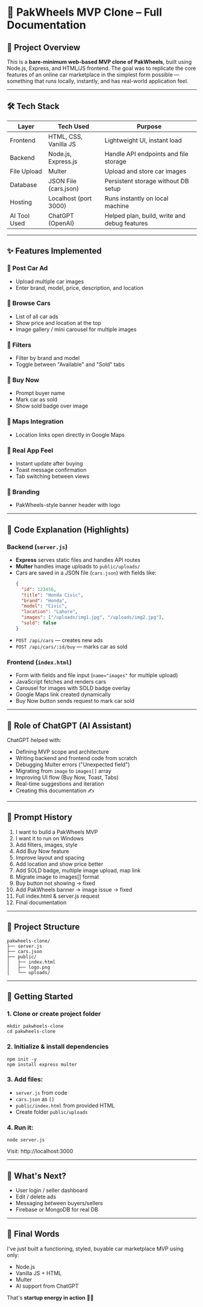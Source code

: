 # 🚗 PakWheels MVP Clone – Full Documentation

## 📌 Project Overview
This is a **bare-minimum web-based MVP clone of PakWheels**, built using Node.js, Express, and HTML/JS frontend. The goal was to replicate the core features of an online car marketplace in the simplest form possible — something that runs locally, instantly, and has real-world application feel.

---

## 🛠️ Tech Stack

| Layer        | Tech Used           | Purpose                                      |
|--------------|---------------------|----------------------------------------------|
| Frontend     | HTML, CSS, Vanilla JS | Lightweight UI, instant load                 |
| Backend      | Node.js, Express.js | Handle API endpoints and file storage        |
| File Upload  | Multer              | Upload and store car images                  |
| Database     | JSON File (cars.json) | Persistent storage without DB setup          |
| Hosting      | Localhost (port 3000) | Runs instantly on local machine              |
| AI Tool Used | ChatGPT (OpenAI)    | Helped plan, build, write and debug features |

---

## ✨ Features Implemented

### 🔹 Post Car Ad
- Upload multiple car images
- Enter brand, model, price, description, and location

### 🔹 Browse Cars
- List of all car ads
- Show price and location at the top
- Image gallery / mini carousel for multiple images

### 🔹 Filters
- Filter by brand and model
- Toggle between "Available" and "Sold" tabs

### 🔹 Buy Now
- Prompt buyer name
- Mark car as sold
- Show sold badge over image

### 🔹 Maps Integration
- Location links open directly in Google Maps

### 🔹 Real App Feel
- Instant update after buying
- Toast message confirmation
- Tab switching between views

### 🔹 Branding
- PakWheels-style banner header with logo

---

## 🧠 Code Explanation (Highlights)

### Backend (`server.js`)
- **Express** serves static files and handles API routes
- **Multer** handles image uploads to `public/uploads/`
- Cars are saved in a JSON file (`cars.json`) with fields like:
  ```json
  {
    "id": 123456,
    "title": "Honda Civic",
    "brand": "Honda",
    "model": "Civic",
    "location": "Lahore",
    "images": ["/uploads/img1.jpg", "/uploads/img2.jpg"],
    "sold": false
  }
  ```
- `POST /api/cars` — creates new ads
- `POST /api/cars/:id/buy` — marks car as sold

### Frontend (`index.html`)
- Form with fields and file input (`name="images"` for multiple upload)
- JavaScript fetches and renders cars
- Carousel for images with SOLD badge overlay
- Google Maps link created dynamically
- Buy Now button sends request to mark car sold

---

## 🤖 Role of ChatGPT (AI Assistant)
ChatGPT helped with:
- Defining MVP scope and architecture
- Writing backend and frontend code from scratch
- Debugging Multer errors ("Unexpected field")
- Migrating from `image` to `images[]` array
- Improving UI flow (Buy Now, Toast, Tabs)
- Real-time suggestions and iteration
- Creating this documentation ✍️

---

## 💬 Prompt History

1. I want to build a PakWheels MVP
2. I want it to run on Windows
3. Add filters, images, style
4. Add Buy Now feature
5. Improve layout and spacing
6. Add location and show price better
7. Add SOLD badge, multiple image upload, map link
8. Migrate image to images[] format
9. Buy button not showing → fixed
10. Add PakWheels banner → image issue → fixed
11. Full index.html & server.js request
12. Final documentation

---

## 📁 Project Structure

```
pakwheels-clone/
├── server.js
├── cars.json
├── public/
│   ├── index.html
│   ├── logo.png
│   └── uploads/
```

---

## 🚀 Getting Started

### 1. Clone or create project folder
```
mkdir pakwheels-clone
cd pakwheels-clone
```

### 2. Initialize & install dependencies
```
npm init -y
npm install express multer
```

### 3. Add files:
- `server.js` from code
- `cars.json` as `[]`
- `public/index.html` from provided HTML
- Create folder `public/uploads`

### 4. Run it:
```
node server.js
```
Visit: http://localhost:3000

---

## 🏁 What's Next?
- User login / seller dashboard
- Edit / delete ads
- Messaging between buyers/sellers
- Firebase or MongoDB for real DB

---

## 🙌 Final Words
I've just built a functioning, styled, buyable car marketplace MVP using only:
- Node.js
- Vanilla JS + HTML
- Multer
- AI support from ChatGPT

That's **startup energy in action** 🚀💯

